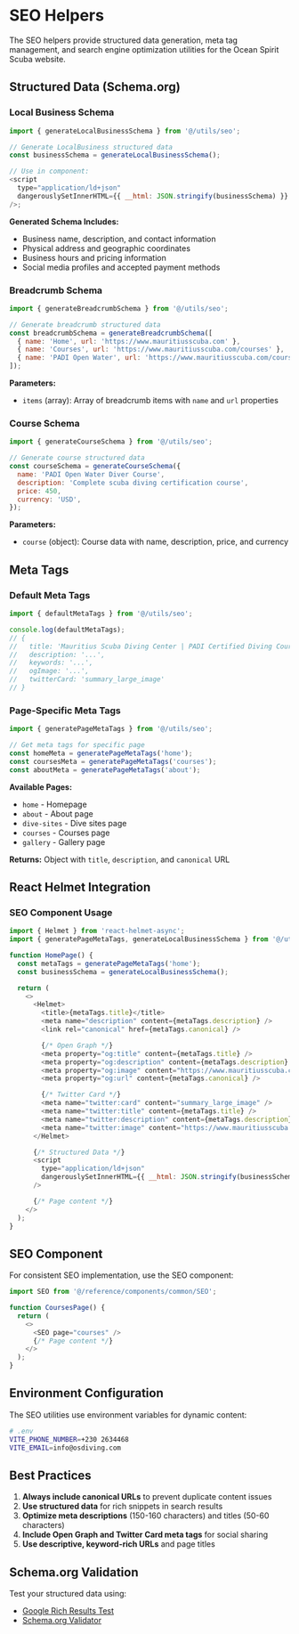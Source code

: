 # SEO Helpers

The SEO helpers provide structured data generation, meta tag management, and search engine optimization utilities for the Ocean Spirit Scuba website.

## Structured Data (Schema.org)

### Local Business Schema

```javascript
import { generateLocalBusinessSchema } from '@/utils/seo';

// Generate LocalBusiness structured data
const businessSchema = generateLocalBusinessSchema();

// Use in component:
<script
  type="application/ld+json"
  dangerouslySetInnerHTML={{ __html: JSON.stringify(businessSchema) }}
/>;
```

**Generated Schema Includes:**

- Business name, description, and contact information
- Physical address and geographic coordinates
- Business hours and pricing information
- Social media profiles and accepted payment methods

### Breadcrumb Schema

```javascript
import { generateBreadcrumbSchema } from '@/utils/seo';

// Generate breadcrumb structured data
const breadcrumbSchema = generateBreadcrumbSchema([
  { name: 'Home', url: 'https://www.mauritiusscuba.com' },
  { name: 'Courses', url: 'https://www.mauritiusscuba.com/courses' },
  { name: 'PADI Open Water', url: 'https://www.mauritiusscuba.com/courses/open-water' },
]);
```

**Parameters:**

- `items` (array): Array of breadcrumb items with `name` and `url` properties

### Course Schema

```javascript
import { generateCourseSchema } from '@/utils/seo';

// Generate course structured data
const courseSchema = generateCourseSchema({
  name: 'PADI Open Water Diver Course',
  description: 'Complete scuba diving certification course',
  price: 450,
  currency: 'USD',
});
```

**Parameters:**

- `course` (object): Course data with name, description, price, and currency

## Meta Tags

### Default Meta Tags

```javascript
import { defaultMetaTags } from '@/utils/seo';

console.log(defaultMetaTags);
// {
//   title: 'Mauritius Scuba Diving Center | PADI Certified Diving Courses & Tours',
//   description: '...',
//   keywords: '...',
//   ogImage: '...',
//   twitterCard: 'summary_large_image'
// }
```

### Page-Specific Meta Tags

```javascript
import { generatePageMetaTags } from '@/utils/seo';

// Get meta tags for specific page
const homeMeta = generatePageMetaTags('home');
const coursesMeta = generatePageMetaTags('courses');
const aboutMeta = generatePageMetaTags('about');
```

**Available Pages:**

- `home` - Homepage
- `about` - About page
- `dive-sites` - Dive sites page
- `courses` - Courses page
- `gallery` - Gallery page

**Returns:** Object with `title`, `description`, and `canonical` URL

## React Helmet Integration

### SEO Component Usage

```javascript
import { Helmet } from 'react-helmet-async';
import { generatePageMetaTags, generateLocalBusinessSchema } from '@/utils/seo';

function HomePage() {
  const metaTags = generatePageMetaTags('home');
  const businessSchema = generateLocalBusinessSchema();

  return (
    <>
      <Helmet>
        <title>{metaTags.title}</title>
        <meta name="description" content={metaTags.description} />
        <link rel="canonical" href={metaTags.canonical} />

        {/* Open Graph */}
        <meta property="og:title" content={metaTags.title} />
        <meta property="og:description" content={metaTags.description} />
        <meta property="og:image" content="https://www.mauritiusscuba.com/images/og-image.jpg" />
        <meta property="og:url" content={metaTags.canonical} />

        {/* Twitter Card */}
        <meta name="twitter:card" content="summary_large_image" />
        <meta name="twitter:title" content={metaTags.title} />
        <meta name="twitter:description" content={metaTags.description} />
        <meta name="twitter:image" content="https://www.mauritiusscuba.com/images/og-image.jpg" />
      </Helmet>

      {/* Structured Data */}
      <script
        type="application/ld+json"
        dangerouslySetInnerHTML={{ __html: JSON.stringify(businessSchema) }}
      />

      {/* Page content */}
    </>
  );
}
```

## SEO Component

For consistent SEO implementation, use the SEO component:

```javascript
import SEO from '@/reference/components/common/SEO';

function CoursesPage() {
  return (
    <>
      <SEO page="courses" />
      {/* Page content */}
    </>
  );
}
```

## Environment Configuration

The SEO utilities use environment variables for dynamic content:

```bash
# .env
VITE_PHONE_NUMBER=+230 2634468
VITE_EMAIL=info@osdiving.com
```

## Best Practices

1. **Always include canonical URLs** to prevent duplicate content issues
2. **Use structured data** for rich snippets in search results
3. **Optimize meta descriptions** (150-160 characters) and titles (50-60 characters)
4. **Include Open Graph and Twitter Card meta tags** for social sharing
5. **Use descriptive, keyword-rich URLs** and page titles

## Schema.org Validation

Test your structured data using:

- [Google Rich Results Test](https://search.google.com/test/rich-results)
- [Schema.org Validator](https://validator.schema.org/)
